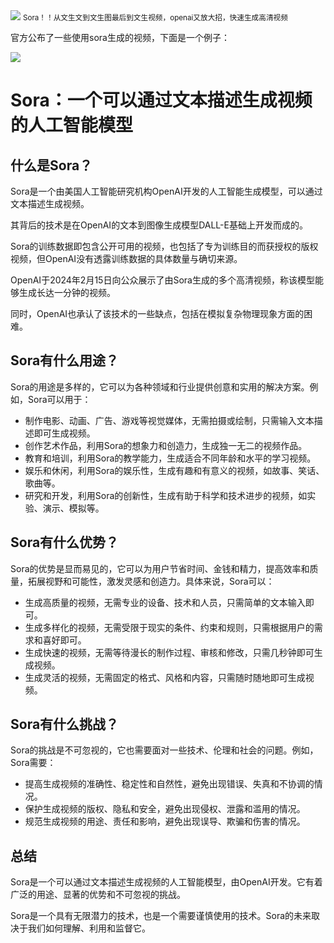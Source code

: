 <img src="/assets/image/240216-sora-1.png" style="max-width: 70%; height: auto;">
<small>Sora！！从文生文到文生图最后到文生视频，openai又放大招，快速生成高清视频</small>


官方公布了一些使用sora生成的视频，下面是一个例子：

![](/assets/image/240216-sora-1.png)


# Sora：一个可以通过文本描述生成视频的人工智能模型

## 什么是Sora？

Sora是一个由美国人工智能研究机构OpenAI开发的人工智能生成模型，可以通过文本描述生成视频。

其背后的技术是在OpenAI的文本到图像生成模型DALL-E基础上开发而成的。

Sora的训练数据即包含公开可用的视频，也包括了专为训练目的而获授权的版权视频，但OpenAI没有透露训练数据的具体数量与确切来源。

OpenAI于2024年2月15日向公众展示了由Sora生成的多个高清视频，称该模型能够生成长达一分钟的视频。

同时，OpenAI也承认了该技术的一些缺点，包括在模拟复杂物理现象方面的困难。

## Sora有什么用途？

Sora的用途是多样的，它可以为各种领域和行业提供创意和实用的解决方案。例如，Sora可以用于：

- 制作电影、动画、广告、游戏等视觉媒体，无需拍摄或绘制，只需输入文本描述即可生成视频。
- 创作艺术作品，利用Sora的想象力和创造力，生成独一无二的视频作品。
- 教育和培训，利用Sora的教学能力，生成适合不同年龄和水平的学习视频。
- 娱乐和休闲，利用Sora的娱乐性，生成有趣和有意义的视频，如故事、笑话、歌曲等。
- 研究和开发，利用Sora的创新性，生成有助于科学和技术进步的视频，如实验、演示、模拟等。

## Sora有什么优势？

Sora的优势是显而易见的，它可以为用户节省时间、金钱和精力，提高效率和质量，拓展视野和可能性，激发灵感和创造力。具体来说，Sora可以：

- 生成高质量的视频，无需专业的设备、技术和人员，只需简单的文本输入即可。
- 生成多样化的视频，无需受限于现实的条件、约束和规则，只需根据用户的需求和喜好即可。
- 生成快速的视频，无需等待漫长的制作过程、审核和修改，只需几秒钟即可生成视频。
- 生成灵活的视频，无需固定的格式、风格和内容，只需随时随地即可生成视频。

## Sora有什么挑战？

Sora的挑战是不可忽视的，它也需要面对一些技术、伦理和社会的问题。例如，Sora需要：

- 提高生成视频的准确性、稳定性和自然性，避免出现错误、失真和不协调的情况。
- 保护生成视频的版权、隐私和安全，避免出现侵权、泄露和滥用的情况。
- 规范生成视频的用途、责任和影响，避免出现误导、欺骗和伤害的情况。

## 总结

Sora是一个可以通过文本描述生成视频的人工智能模型，由OpenAI开发。它有着广泛的用途、显著的优势和不可忽视的挑战。

Sora是一个具有无限潜力的技术，也是一个需要谨慎使用的技术。Sora的未来取决于我们如何理解、利用和监督它。
